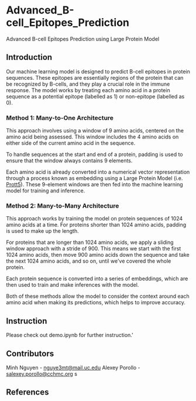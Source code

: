 # Advanced_B-cell_Epitopes_Prediction

Advanced B-cell Epitopes Prediction using Large Protein Model

## Introduction

Our machine learning model is designed to predict B-cell epitopes in protein sequences. These epitopes are essentially regions of the protein that can be recognized by B-cells, and they play a crucial role in the immune response. The model works by treating each amino acid in a protein sequence as a potential epitope (labelled as 1) or non-epitope (labelled as 0).

### Method 1: Many-to-One Architecture

This approach involves using a window of 9 amino acids, centered on the amino acid being assessed. This window includes the 4 amino acids on either side of the current amino acid in the sequence.

To handle sequences at the start and end of a protein, padding is used to ensure that the window always contains 9 elements.

Each amino acid is already converted into a numerical vector representation through a process known as embedding using a Large Protein Model (i.e. [Prott5](https://github.com/agemagician/ProtTrans)). These 9-element windows are then fed into the machine learning model for training and inference.

### Method 2: Many-to-Many Architecture

This approach works by training the model on protein sequences of 1024 amino acids at a time. For proteins shorter than 1024 amino acids, padding is used to make up the length.

For proteins that are longer than 1024 amino acids, we apply a sliding window approach with a stride of 900. This means we start with the first 1024 amino acids, then move 900 amino acids down the sequence and take the next 1024 amino acids, and so on, until we've covered the whole protein.

Each protein sequence is converted into a series of embeddings, which are then used to train and make inferences with the model.

Both of these methods allow the model to consider the context around each amino acid when making its predictions, which helps to improve accuracy.

## Instruction

Please check out demo.ipynb for further instruction.'

## Contributors
Minh Nguyen - nguye3mt@mail.uc.edu
Alexey Porollo - salexey.porollo@cchmc.org
s
## References
